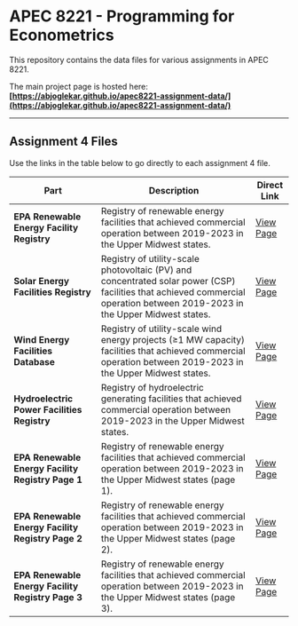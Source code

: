 # APEC 8221 - Programming for Econometrics

This repository contains the data files for various assignments in APEC 8221. 

The main project page is hosted here: **[https://abjoglekar.github.io/apec8221-assignment-data/](https://abjoglekar.github.io/apec8221-assignment-data/)**

--- 

## Assignment 4 Files

Use the links in the table below to go directly to each assignment 4 file.

| Part                | Description                                | Direct Link                                                                                                 |
| ------------------- | ------------------------------------------ | ----------------------------------------------------------------------------------------------------------- |
| **EPA Renewable Energy Facility Registry** | Registry of renewable energy facilities that achieved commercial operation between 2019-2023 in the Upper Midwest states. | [View Page](https://abjoglekar.github.io/apec8221-assignment-data/epa_renewable_facilities.html) |
| **Solar Energy Facilities Registry** | Registry of utility-scale photovoltaic (PV) and concentrated solar power (CSP) facilities that achieved commercial operation between 2019-2023 in the Upper Midwest states. | [View Page](https://abjoglekar.github.io/apec8221-assignment-data/epa_solar_facilities.html) |
| **Wind Energy Facilities Database** | Registry of utility-scale wind energy projects (≥1 MW capacity) facilities that achieved commercial operation between 2019-2023 in the Upper Midwest states. | [View Page](https://abjoglekar.github.io/apec8221-assignment-data/epa_wind_facilities.html) |
| **Hydroelectric Power Facilities Registry** | Registry of hydroelectric generating facilities that achieved commercial operation between 2019-2023 in the Upper Midwest states. | [View Page](https://abjoglekar.github.io/apec8221-assignment-data/epa_hydro_facilities.html) |
| **EPA Renewable Energy Facility Registry Page 1** | Registry of renewable energy facilities that achieved commercial operation between 2019-2023 in the Upper Midwest states (page 1). | [View Page](https://abjoglekar.github.io/apec8221-assignment-data/epa_renewable_facilities_page1.html) |
| **EPA Renewable Energy Facility Registry Page 2** |  Registry of renewable energy facilities that achieved commercial operation between 2019-2023 in the Upper Midwest states (page 2). | [View Page](https://abjoglekar.github.io/apec8221-assignment-data/epa_renewable_facilities_page2.html) |
| **EPA Renewable Energy Facility Registry Page 3** |  Registry of renewable energy facilities that achieved commercial operation between 2019-2023 in the Upper Midwest states (page 3). | [View Page](https://abjoglekar.github.io/apec8221-assignment-data/epa_renewable_facilities_page3.html) |

